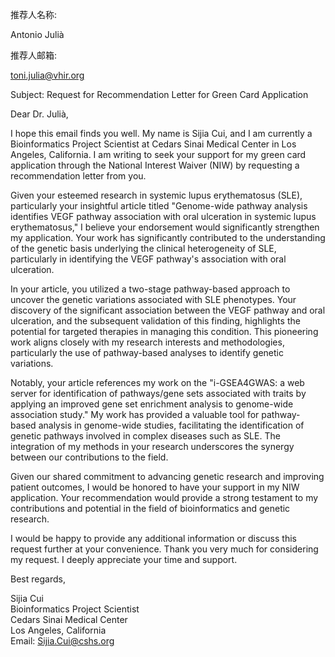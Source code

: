 推荐人名称:

Antonio Julià

推荐人邮箱:

toni.julia@vhir.org



Subject: Request for Recommendation Letter for Green Card Application

Dear Dr. Julià,

I hope this email finds you well. My name is Sijia Cui, and I am currently a Bioinformatics Project Scientist at Cedars Sinai Medical Center in Los Angeles, California. I am writing to seek your support for my green card application through the National Interest Waiver (NIW) by requesting a recommendation letter from you.

Given your esteemed research in systemic lupus erythematosus (SLE), particularly your insightful article titled "Genome-wide pathway analysis identifies VEGF pathway association with oral ulceration in systemic lupus erythematosus," I believe your endorsement would significantly strengthen my application. Your work has significantly contributed to the understanding of the genetic basis underlying the clinical heterogeneity of SLE, particularly in identifying the VEGF pathway's association with oral ulceration.

In your article, you utilized a two-stage pathway-based approach to uncover the genetic variations associated with SLE phenotypes. Your discovery of the significant association between the VEGF pathway and oral ulceration, and the subsequent validation of this finding, highlights the potential for targeted therapies in managing this condition. This pioneering work aligns closely with my research interests and methodologies, particularly the use of pathway-based analyses to identify genetic variations.

Notably, your article references my work on the "i-GSEA4GWAS: a web server for identification of pathways/gene sets associated with traits by applying an improved gene set enrichment analysis to genome-wide association study." My work has provided a valuable tool for pathway-based analysis in genome-wide studies, facilitating the identification of genetic pathways involved in complex diseases such as SLE. The integration of my methods in your research underscores the synergy between our contributions to the field.

Given our shared commitment to advancing genetic research and improving patient outcomes, I would be honored to have your support in my NIW application. Your recommendation would provide a strong testament to my contributions and potential in the field of bioinformatics and genetic research.

I would be happy to provide any additional information or discuss this request further at your convenience. Thank you very much for considering my request. I deeply appreciate your time and support.

Best regards,

Sijia Cui  
Bioinformatics Project Scientist  
Cedars Sinai Medical Center  
Los Angeles, California  
Email: Sijia.Cui@cshs.org

